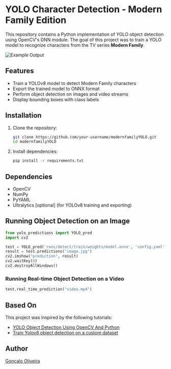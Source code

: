 # YOLO Character Detection - Modern Family Edition

This repository contains a Python implementation of YOLO object detection using OpenCV's DNN module. The goal of this project was to train a YOLO model to recognize characters from the TV series **Modern Family**.

![Example Output](example.gif)

## Features
- Train a YOLOv8 model to detect Modern Family characters
- Export the trained model to ONNX format
- Perform object detection on images and video streams
- Display bounding boxes with class labels

## Installation

1. Clone the repository:
   ```sh
   git clone https://github.com/your-username/modernfamilyYOLO.git
   cd modernfamilyYOLO
   ```
2. Install dependencies:
   ```sh
   pip install -r requirements.txt
   ```

## Dependencies
- OpenCV
- NumPy
- PyYAML
- Ultralytics [optional] (for YOLOv8 training and exporting)

## Running Object Detection on an Image
```python
from yolo_predictions import YOLO_pred
import cv2

test = YOLO_pred('runs/detect/train/weights/model.onnx', 'config.yaml')
result = test.predictions("image.jpg")
cv2.imshow("prediction", result)
cv2.waitKey(0)
cv2.destroyAllWindows()
```

### Running Real-time Object Detection on a Video
```python
test.real_time_prediction("video.mp4")
```

## Based On
This project was inspired by the following tutorials:
- [YOLO Object Detection Using OpenCV And Python](https://www.youtube.com/watch?v=mRhQmRm_egc)
- [Train Yolov8 object detection on a custom dataset](https://www.youtube.com/watch?v=m9fH9OWn8YM)

## Author
[Gonçalo Oliveira](https://github.com/goncalOtree)













